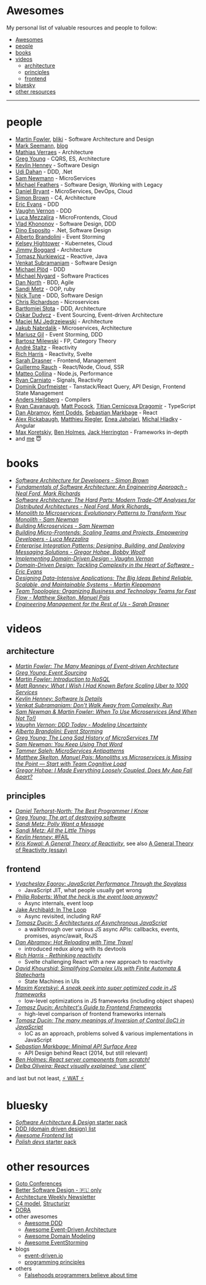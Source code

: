 # Awesomes

My personal list of valuable resources and people to follow:

- [Awesomes](#awesomes)
- [people](#people)
- [books](#books)
- [videos](#videos)
  - [architecture](#architecture)
  - [principles](#principles)
  - [frontend](#frontend)
- [bluesky](#bluesky)
- [other resources](#other-resources)

----

# people

- [Martin Fowler](https://bsky.app/profile/martinfowler.com), [bliki](https://bsky.app/profile/martinfowler.com) - Software Architecture and Design
- [Mark Seemann](https://twitter.com/ploeh), [blog](https://blog.ploeh.dk)
- [Mathias Verraes](https://bsky.app/profile/mathiasverraes.bsky.social) - Architecture
- [Greg Young](https://twitter.com/gregyoung) - CQRS, ES, Architecture
- [Kevlin Henney](https://bsky.app/profile/kevlin.bsky.social) - Software Design
- [Udi Dahan](https://bsky.app/profile/udidahan.com) - DDD, .Net
- [Sam Newmann](https://twitter.com/samnewman) - MicroServices
- [Michael Feathers](https://twitter.com/mfeathers) - Software Design, Working with Legacy
- [Daniel Bryant](https://bsky.app/profile/danielbryantuk.com) - MicroServices, DevOps, Cloud
- [Simon Brown](https://bsky.app/profile/simonbrown.je) - C4, Architecture
- [Eric Evans](https://bsky.app/profile/ericevans0.bsky.social) - DDD
- [Vaughn Vernon](https://bsky.app/profile/vaughnvernon.bsky.social) - DDD
- [Luca Mezzalira](https://www.linkedin.com/in/lucamezzalira) - MicroFrontends, Cloud
- [Vlad Khononov](https://bsky.app/profile/vladikk.bsky.social/) - Software Design, DDD
- [Dino Esposito](https://twitter.com/despos) - .Net, Software Design
- [Alberto Brandolini](https://bsky.app/profile/ziobrando.bsky.social) - Event Storming
- [Kelsey Hightower](https://bsky.app/profile/kelseyhightower.com) - Kubernetes, Cloud
- [Jimmy Boggard](https://bsky.app/profile/jimmybogard.com) - Architecture
- [Tomasz Nurkiewicz](https://twitter.com/tnurkiewicz) - Reactive, Java
- [Venkat Subramaniam](https://bsky.app/profile/venkats.bsky.social) - Software Design
- [Michael Plöd](https://bsky.app/profile/bitboss.bsky.social) - DDD
- [Michael Nygard](https://twitter.com/mtnygard) - Software Practices
- [Dan North](https://www.linkedin.com/in/tastapod) - BDD, Agile
- [Sandi Metz](https://bsky.app/profile/sandimetz.bsky.social) - OOP, ruby
- [Nick Tune](https://bsky.app/profile/nick-tune.me) - DDD, Software Design
- [Chris Richardson](https://bsky.app/profile/crichardson.bsky.social) - Nicroservices
- [Bartłomiej Słota](https://www.linkedin.com/in/bslota/) - DDD, Architecture
- [Oskar Dudycz](https://www.linkedin.com/in/oskardudycz) - Event Sourcing, Event-driven Architecture
- [Maciej MJ Jędrzejewski](https://www.linkedin.com/in/jedrzejewski-maciej/) - Architecture
- [Jakub Nabrdalik](https://twitter.com/jnabrdalik) - Microservices, Architecture
- [Mariusz Gil](https://www.linkedin.com/in/mariuszgil) - Event Storming, DDD
- [Bartosz Milewski](https://bsky.app/profile/bartoszmilewski.bsky.social) - FP, Category Theory
- [André Staltz](https://bsky.app/profile/staltz.com) - Reactivity
- [Rich Harris](https://bsky.app/profile/rich-harris.dev) - Reactivity, Svelte
- [Sarah Drasner](https://bsky.app/profile/sarahedo.bsky.social) - Frontend, Management
- [Guillermo Rauch](https://bsky.app/profile/rauchg.blue) - React/Node, Cloud, SSR
- [Matteo Collina](https://bsky.app/profile/nodeland.dev) - Node.js, Performance
- [Ryan Carniato](https://bsky.app/profile/ryansolid.bsky.social) - Signals, Reactivity
- [Dominik Dorfmeister](https://bsky.app/profile/tkdodo.eu) - Tanstack/React Query, API Design, Frontend State Management
- [Anders Hejlsberg](https://twitter.com/ahejlsberg) - Compilers
- [Ryan Cavanaugh](https://bsky.app/profile/searyanc.dev), [Matt Pocock](https://bsky.app/profile/mattpocock.com), [Titian Cernicova Dragomir](https://bsky.app/profile/titiancernicova.bsky.social) - TypeScript
- [Dan Abramov](https://bsky.app/profile/danabra.mov), [Kent Dodds](https://bsky.app/profile/kentcdodds.com), [Sebastian Markbage](https://bsky.app/profile/sebmarkbage.calyptus.eu) - React
- [Alex Rickabaugh](https://bsky.app/profile/synalx.bsky.social), [Matthieu Riegler](https://bsky.app/profile/jeanmeche.com), [Enea Jaholari](https://bsky.app/profile/eneajaho.me), [Michal Hladky](https://bsky.app/profile/michael-hladky.bsky.social) - Angular
- [Max Koretskiy](https://twitter.com/maxkoretskyi), [Ben Holmes](https://bsky.app/profile/bholmes.dev), [Jack Herrington](https://bsky.app/profile/jherr.dev) - Frameworks in-depth
- and [me](https://bsky.app/profile/ducin.dev) 😇

# books

- [_Software Architecture for Developers - Simon Brown_](https://leanpub.com/software-architecture-for-developers)
- [_Fundamentals of Software Architecture: An Engineering Approach - Neal Ford, Mark Richards_](https://www.amazon.com/Fundamentals-Software-Architecture-Comprehensive-Characteristics/dp/1492043451)
- [_Software Architecture: The Hard Parts: Modern Trade-Off Analyses for Distributed Architectures - Neal Ford, Mark Richards__](https://www.amazon.com/Software-Architecture-Trade-Off-Distributed-Architectures/dp/1492086894)
- [_Monolith to Microservices: Evolutionary Patterns to Transform Your Monolith - Sam Newman_](https://www.amazon.com/Monolith-Microservices-Evolutionary-Patterns-Transform/dp/1492047848)
- [_Building Microservices - Sam Newman_](https://www.amazon.pl/Building-Microservices-Sam-Newman/dp/1491950358)
- [_Building Micro-Frontends: Scaling Teams and Projects, Empowering Developers - Luca Mezzalira_](https://www.amazon.pl/Building-Micro-Frontends-Projects-Empowering-Developers/dp/1492082996)
- [_Enterprise Integration Patterns: Designing, Building, and Deploying Messaging Solutions - Gregor Hohpe, Bobby Woolf_](https://www.amazon.pl/Enterprise-Integration-Patterns-Designing-Deploying/dp/0321200683)
- [_Implementing Domain-Driven Design - Vaughn Vernon_](https://www.amazon.com/Implementing-Domain-Driven-Design-Vaughn-Vernon/dp/0321834577)
- [_Domain-Driven Design: Tackling Complexity in the Heart of Software - Eric Evans_](https://www.amazon.com/Domain-Driven-Design-Tackling-Complexity-Software/dp/0321125215)
- [_Designing Data-Intensive Applications: The Big Ideas Behind Reliable, Scalable, and Maintainable Systems - Martin Kleppmann_](https://www.amazon.pl/Designing-Data-Intensive-Applications-Reliable-Maintainable/dp/1449373321)
- [_Team Topologies: Organizing Business and Technology Teams for Fast Flow - Matthew Skelton, Manuel Pais_](https://www.amazon.com/gp/product/1942788819/ref=ewc_pr_img_2?smid=ATVPDKIKX0DER&psc=1)
- [_Engineering Management for the Rest of Us - Sarah Drasner_](https://www.amazon.com/gp/product/B0BHX6NLGZ/ref=ewc_pr_img_6?smid=ATVPDKIKX0DER&psc=1)

# videos

## architecture

- [_Martin Fowler: The Many Meanings of Event-driven Architecture_](https://www.youtube.com/watch?v=STKCRSUsyP0)
- [_Greg Young: Event Sourcing_](https://www.youtube.com/watch?v=8JKjvY4etTY)
- [_Martin Fowler: Introduction to NoSQL_](https://www.youtube.com/watch?v=qI_g07C_Q5I)
- [_Matt Ranney: What I Wish I Had Known Before Scaling Uber to 1000 Services_](https://www.youtube.com/watch?v=kb-m2fasdDY)
- [_Kevlin Henney: Software Is Details_](https://www.youtube.com/watch?v=kX0prJklhUE)
- [_Venkat Subramaniam: Don't Walk Away from Complexity, Run_](https://www.youtube.com/watch?v=4MEKu2TcEHM)
- [_Sam Newman & Martin Fowler: When To Use Microservices (And When Not To!)_](https://www.youtube.com/watch?v=GBTdnfD6s5Q)
- [_Vaughn Vernon: DDD Today - Modeling Uncertainty_](https://www.youtube.com/watch?v=8Y-XPlXOWoA)
- [_Alberto Brandolini: Event Storming_](https://www.youtube.com/watch?v=mLXQIYEwK24)
- [_Greg Young: The Long Sad History of MicroServices TM_](https://www.youtube.com/watch?v=MjIfWe6bn40&t=584s)
- [_Sam Newman: You Keep Using That Word_](https://www.youtube.com/watch?v=rZxIzrjvSGg)
- [_Tammer Saleh: MicroServices Antipatterns_](https://www.infoq.com/presentations/cloud-anti-patterns/)
- [_Matthew Skelton, Manuel Pais: Monoliths vs Microservices is Missing the Point — Start with Team Cognitive Load_](https://www.youtube.com/watch?v=haejb5rzKsM)
- [_Gregor Hohpe: I Made Everything Loosely Coupled. Does My App Fall Apart?_](https://www.youtube.com/watch?v=w9a7eI6BlVc)

## principles

- [_Daniel Terhorst-North: The Best Programmer I Know_](https://www.youtube.com/watch?v=tgaKAF_eiOg)
- [_Greg Young: The art of destroying software_](https://www.youtube.com/watch?v=Ed94CfxgsCA)
- [_Sandi Metz: Polly Want a Message_](https://www.youtube.com/watch?v=YtROlyWWhV0)
- [_Sandi Metz: All the Little Things_](https://www.youtube.com/watch?v=8bZh5LMaSmE)
- [_Kevlin Henney_: #FAIL](https://www.youtube.com/watch?v=6xrGo1IIB3w)
- [_Kris Kowal: A General Theory of Reactivity_](https://www.youtube.com/watch?v=2p51PE1MZ8U), see also [A General Theory of Reactivity (essay)](https://github.com/kriskowal/gtor)

## frontend

- [_Vyacheslav Egorov: JavaScript Performance Through the Spyglass_](https://www.youtube.com/watch?v=r76ZjdzFExg)
  - JavaScript JIT, what people usually get wrong
- [_Philip Roberts: What the heck is the event loop anyway?_](https://www.youtube.com/watch?v=8aGhZQkoFbQ)
  - Async internals, event loop
- [Jake Archibald: In The Loop](https://www.youtube.com/watch?v=cCOL7MC4Pl0)
  - Async revisited, including RAF
- [_Tomasz Ducin: 5 Architectures of Asynchronous JavaScript_](https://www.youtube.com/watch?v=YXo4YOLDK1k)
  - a walkthrough over various JS async APIs: callbacks, events, promises, async/await, RxJS
- [_Dan Abramov: Hot Reloading with Time Travel_](https://www.youtube.com/watch?v=xsSnOQynTHs)
  - introduced redux along with its devtools
- [_Rich Harris - Rethinking reactivity_](https://www.youtube.com/watch?v=AdNJ3fydeao)
  - Svelte challenging React with a new approach to reactivity
- [_David Khourshid: Simplifying Complex UIs with Finite Automata & Statecharts_](https://www.youtube.com/watch?v=RqTxtOXcv8Y)
  - State Machines in UIs
- [_Maxim Koretskyi: A sneak peek into super optimized code in JS frameworks_](https://www.youtube.com/watch?v=_VHNTC67NR8)
  - low-level optimizations in JS frameworks (including object shapes)
- [_Tomasz Ducin: Architect's Guide to Frontend Frameworks_](https://www.youtube.com/watch?v=HI2vFGxiwkM)
  - high-level comparison of frontend frameworks internals
- [_Tomasz Ducin: The many meanings of Inversion of Control (IoC) in JavaScript_](https://www.youtube.com/watch?v=grF-BVK1vzM)
  - IoC as an approach, problems solved & various implementations in JavaScript
- [_Sebastian Markbage: Minimal API Surface Area_](https://www.youtube.com/watch?v=4anAwXYqLG8)
  - API Design behind React (2014, but still relevant)
- [_Ben Holmes: React server components from scratch!_](https://www.youtube.com/watch?v=MaebEqhZR84)
- [_Delba Oliveira: React visually explained: 'use client'_](https://www.youtube.com/watch?v=eO51VVCpTk0)

and last but not least, [️️⚡️ WAT ⚡️](https://www.destroyallsoftware.com/talks/wat)

# bluesky

- [*Software Architecture & Design* starter pack](https://bsky.app/starter-pack/tekiegirl.bsky.social/3lbwidgq4c22z)
- [DDD (domain driven design) list](https://bsky.app/profile/nick-tune.me/lists/3l7y76qe5vz2u)
- [*Awesome Frontend* list](https://bsky.app/profile/ducin.dev/lists/3lbpwn7cznt2r)
- [*Polish devs* starter pack](https://bsky.app/starter-pack/ducin.dev/3lbej7nstyo2x)

# other resources

- [Goto Conferences](https://www.youtube.com/@GOTO-)
- [Better Software Design - 🇵🇱 only](https://bettersoftwaredesign.pl/)
- [Architecture Weekly Newsletter](https://www.architecture-weekly.com/)
- [C4 model](https://c4model.com/), [Structurizr](https://www.structurizr.com/)
- [DORA](https://dora.dev/)
- other awesomes
  - [Awesome DDD](https://github.com/heynickc/awesome-ddd)
  - [Awesome Event-Driven Architecture](https://github.com/lutzh/awesome-event-driven-architecture)
  - [Awesome Domain Modeling](https://github.com/gquemener/awesome-domain-modeling)
  - [Awesome EventStorming](https://github.com/mariuszgil/awesome-eventstorming)
- blogs
  - [event-driven.io](https://event-driven.io/en/category/)
  - [programming principles](https://github.com/webpro/programming-principles)
- others
  - [Falsehoods programmers believe about time](https://gist.github.com/timvisee/fcda9bbdff88d45cc9061606b4b923ca)
